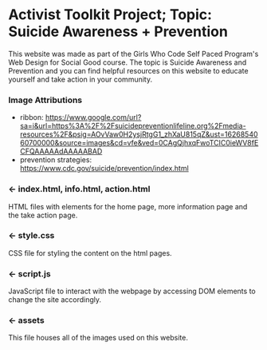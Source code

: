 # Activist Toolkit Project; Topic: Suicide Awareness + Prevention

This website was made as part of the Girls Who Code Self Paced Program's Web Design for Social Good course. The topic is Suicide Awareness and Prevention and you can find helpful resources on this website to educate yourself and take action in your community.


### Image Attributions

- ribbon: https://www.google.com/url?sa=i&url=https%3A%2F%2Fsuicidepreventionlifeline.org%2Fmedia-resources%2F&psig=AOvVaw0H2ysjRtgG1_zhXaU815qZ&ust=1626854060700000&source=images&cd=vfe&ved=0CAgQjhxqFwoTCIC0ieWV8fECFQAAAAAdAAAAABAD
- prevention strategies: https://www.cdc.gov/suicide/prevention/index.html

### ← index.html, info.html, action.html

HTML files with elements for the home page, more information page and the take action page.

### ← style.css

CSS file for styling the content on the html pages. 

### ← script.js

JavaScript file to interact with the webpage by accessing DOM elements to change the site accordingly.

### ← assets

This file houses all of the images used on this website.


